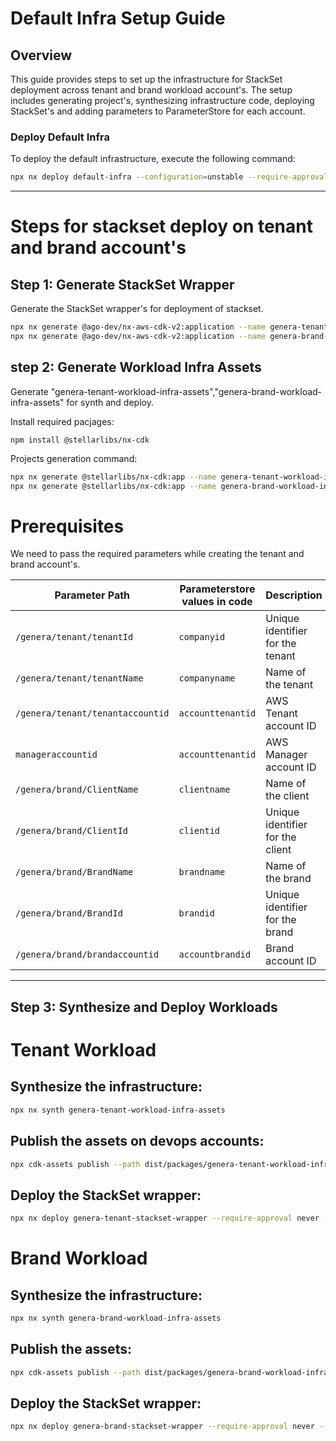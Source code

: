# Default Infra Setup Guide

## Overview
This guide provides steps to set up the infrastructure for StackSet deployment across tenant and brand workload account's. The setup includes generating project's, synthesizing infrastructure code, deploying StackSet's and adding parameters to ParameterStore for each account.


### Deploy Default Infra
To deploy the default infrastructure, execute the following command:
```bash
npx nx deploy default-infra --configuration=unstable --require-approval never --profile devopsaccount's
```

---------

# Steps for stackset deploy on tenant and brand account's

## Step 1: Generate StackSet Wrapper
Generate the StackSet wrapper's for deployment of stackset.

```bash
npx nx generate @ago-dev/nx-aws-cdk-v2:application --name genera-tenant-stackset-wrapper
npx nx generate @ago-dev/nx-aws-cdk-v2:application --name genera-brand-stackset-wrapper
```

## step 2: Generate Workload Infra Assets
Generate "genera-tenant-workload-infra-assets","genera-brand-workload-infra-assets" for synth and deploy.

Install required pacjages:

```bahs
npm install @stellarlibs/nx-cdk
```

Projects generation command:
```bash
npx nx generate @stellarlibs/nx-cdk:app --name genera-tenant-workload-infra-assets
npx nx generate @stellarlibs/nx-cdk:app --name genera-brand-workload-infra-assets
```

# Prerequisites

We need to pass the required parameters while creating the tenant and brand account's.

| **Parameter Path**                  |**Parameterstore values in code** |  **Description**                                 |
|-------------------------------------|----------------------------------|--------------------------------------------------|
| `/genera/tenant/tenantId`           | `companyid`                      | Unique identifier for the tenant                 |
| `/genera/tenant/tenantName`         | `companyname`                    | Name of the tenant                               |
| `/genera/tenant/tenantaccountid`    | `accounttenantid`                | AWS Tenant account ID                            |
| `manageraccountid`                  | `accounttenantid`                | AWS Manager account ID                           |
| `/genera/brand/ClientName`          | `clientname`                     | Name of the client                               |
| `/genera/brand/ClientId`            | `clientid`                       | Unique identifier for the client                 |
| `/genera/brand/BrandName`           | `brandname`                      | Name of the brand                                |
| `/genera/brand/BrandId`             | `brandid`                        | Unique identifier for the brand                  |
| `/genera/brand/brandaccountid`      | `accountbrandid`                 | Brand account ID                                 |


----
## Step 3: Synthesize and Deploy Workloads

# Tenant Workload
## Synthesize the infrastructure:
```bash
npx nx synth genera-tenant-workload-infra-assets
```

## Publish the assets on devops accounts:
```bash
npx cdk-assets publish --path dist/packages/genera-tenant-workload-infra-assets/tenant-workload.assets.json --profile devopsaccount's
```

## Deploy the StackSet wrapper:
```bash
npx nx deploy genera-tenant-stackset-wrapper --require-approval never --profile devopsaccount's
```

# Brand Workload
## Synthesize the infrastructure:
```bash
npx nx synth genera-brand-workload-infra-assets
```

## Publish the assets:
```bash
npx cdk-assets publish --path dist/packages/genera-brand-workload-infra-assets/brand-workload.assets.json --profile devopsaccount's
```

## Deploy the StackSet wrapper:
```bash
npx nx deploy genera-brand-stackset-wrapper --require-approval never --profile AWSAdministratorAccess-{devopsaccount's}
```

